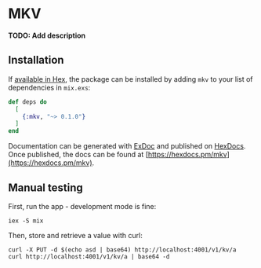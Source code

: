 # MKV

**TODO: Add description**

## Installation

If [available in Hex](https://hex.pm/docs/publish), the package can be installed
by adding `mkv` to your list of dependencies in `mix.exs`:

```elixir
def deps do
  [
    {:mkv, "~> 0.1.0"}
  ]
end
```

Documentation can be generated with [ExDoc](https://github.com/elixir-lang/ex_doc)
and published on [HexDocs](https://hexdocs.pm). Once published, the docs can
be found at [https://hexdocs.pm/mkv](https://hexdocs.pm/mkv).


## Manual testing

First, run the app - development mode is fine:

```
iex -S mix
```

Then, store and retrieve a value with curl:

```
curl -X PUT -d $(echo asd | base64) http://localhost:4001/v1/kv/a
curl http://localhost:4001/v1/kv/a | base64 -d
```
